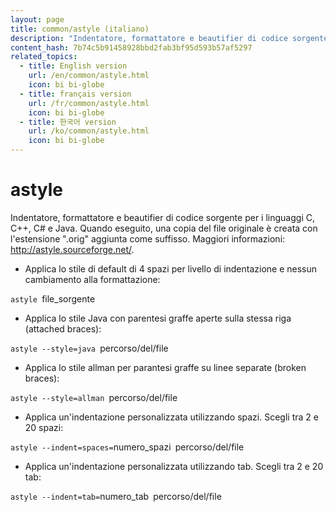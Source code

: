 ```yaml
---
layout: page
title: common/astyle (italiano)
description: "Indentatore, formattatore e beautifier di codice sorgente per i linguaggi C, C++, C# e Java."
content_hash: 7b74c5b91458928bbd2fab3bf95d593b57af5297
related_topics:
  - title: English version
    url: /en/common/astyle.html
    icon: bi bi-globe
  - title: français version
    url: /fr/common/astyle.html
    icon: bi bi-globe
  - title: 한국어 version
    url: /ko/common/astyle.html
    icon: bi bi-globe
---
```

# astyle

Indentatore, formattatore e beautifier di codice sorgente per i linguaggi C, C++, C# e Java.
Quando eseguito, una copia del file originale è creata con l'estensione ".orig" aggiunta come suffisso.
Maggiori informazioni: <http://astyle.sourceforge.net/>.

- Applica lo stile di default di 4 spazi per livello di indentazione e nessun cambiamento alla formattazione:

`astyle `<span class="tldr-var badge badge-pill bg-dark-lm bg-white-dm text-white-lm text-dark-dm font-weight-bold">file_sorgente</span>

- Applica lo stile Java con parentesi graffe aperte sulla stessa riga (attached braces):

`astyle --style=java `<span class="tldr-var badge badge-pill bg-dark-lm bg-white-dm text-white-lm text-dark-dm font-weight-bold">percorso/del/file</span>

- Applica lo stile allman per parantesi graffe su linee separate (broken braces):

`astyle --style=allman `<span class="tldr-var badge badge-pill bg-dark-lm bg-white-dm text-white-lm text-dark-dm font-weight-bold">percorso/del/file</span>

- Applica un'indentazione personalizzata utilizzando spazi. Scegli tra 2 e 20 spazi:

`astyle --indent=spaces=`<span class="tldr-var badge badge-pill bg-dark-lm bg-white-dm text-white-lm text-dark-dm font-weight-bold">numero_spazi</span>` `<span class="tldr-var badge badge-pill bg-dark-lm bg-white-dm text-white-lm text-dark-dm font-weight-bold">percorso/del/file</span>

- Applica un'indentazione personalizzata utilizzando tab. Scegli tra 2 e 20 tab:

`astyle --indent=tab=`<span class="tldr-var badge badge-pill bg-dark-lm bg-white-dm text-white-lm text-dark-dm font-weight-bold">numero_tab</span>` `<span class="tldr-var badge badge-pill bg-dark-lm bg-white-dm text-white-lm text-dark-dm font-weight-bold">percorso/del/file</span>
